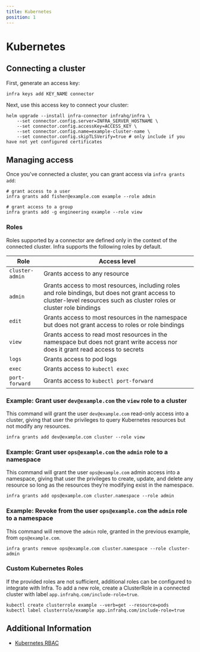 ```yaml
---
title: Kubernetes
position: 1
---
```


# Kubernetes

## Connecting a cluster

First, generate an access key:

```
infra keys add KEY_NAME connector
```

Next, use this access key to connect your cluster:

```
helm upgrade --install infra-connector infrahq/infra \
    --set connector.config.server=INFRA_SERVER_HOSTNAME \
    --set connector.config.accessKey=ACCESS_KEY \
    --set connector.config.name=example-cluster-name \
    --set connector.config.skipTLSVerify=true # only include if you have not yet configured certificates
```

## Managing access

Once you've connected a cluster, you can grant access via `infra grants add`:

```
# grant access to a user
infra grants add fisher@example.com example --role admin

# grant access to a group
infra grants add -g engineering example --role view
```

### Roles

Roles supported by a connector are defined only in the context of the connected cluster. Infra supports the following roles by default.

| Role | Access level |
| --- | --- |
| `cluster-admin` | Grants access to any resource |
| `admin` | Grants access to most resources, including roles and role bindings, but does not grant access to cluster-level resources such as cluster roles or cluster role bindings |
| `edit` | Grants access to most resources in the namespace but does not grant access to roles or role bindings
| `view` | Grants access to read most resources in the namespace but does not grant write access nor does it grant read access to secrets |
| `logs` | Grants access to pod logs |
| `exec` | Grants access to `kubectl exec` |
| `port-forward` | Grants access to `kubectl port-forward` |

### Example: Grant user `dev@example.com` the `view` role to a cluster

This command will grant the user `dev@example.com` read-only access into a cluster, giving that user the privileges to query Kubernetes resources but not modify any resources.

```
infra grants add dev@example.com cluster --role view
```

### Example: Grant user `ops@example.com` the `admin` role to a namespace

This command will grant the user `ops@example.com` admin access into a namespace, giving that user the privileges to create, update, and delete any resource so long as the resources they’re modifying exist in the namespace.

```
infra grants add ops@example.com cluster.namespace --role admin
```

### Example: Revoke from the user `ops@example.com` the `admin` role to a namespace

This command will remove the `admin` role, granted in the previous example, from `ops@example.com`.

```
infra grants remove ops@example.com cluster.namespace --role cluster-admin
```

### Custom Kubernetes Roles

If the provided roles are not sufficient, additional roles can be configured to integrate with Infra. To add a new role, create a ClusterRole in a connected cluster with label `app.infrahq.com/include-role=true`.

```
kubectl create clusterrole example --verb=get --resource=pods
kubectl label clusterrole/example app.infrahq.com/include-role=true
```

## Additional Information

- [Kubernetes RBAC](https://kubernetes.io/docs/reference/access-authn-authz/rbac/)
